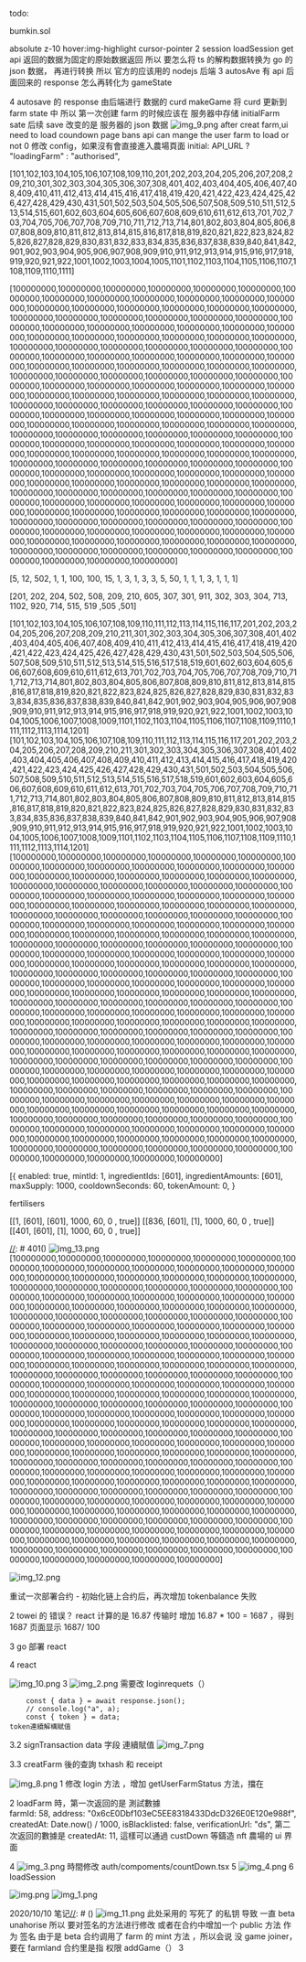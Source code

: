 todo:

bumkin.sol

absolute z-10 hover:img-highlight cursor-pointer
2
session
loadSession get api 返回的数据为固定的原始数据返回
所以 要怎么将 ts 的解构数据转换为 go 的 json 数据，
再进行转换
所以 官方的应该用的 nodejs 后端
3 autosAve 有 api 后面回来的 response
怎么再转化为 gameState

4
autosave 的 response 由后端进行 数据的 curd
makeGame 将 curd 更新到 farm state 中
所以 第一次创建 farm 的时候应该在 服务器中存储 initialFarm sate
后续 save 改变的是 服务器的 json 数据
![img_9.png](img_9.png)
after creat farm,ui need to load coundown page
bans api can mange the user farm to load or not
0 修改 config，如果沒有會直接進入農場頁面
initial: API_URL ? "loadingFarm" : "authorised",

[101,102,103,104,105,106,107,108,109,110,201,202,203,204,205,206,207,208,209,210,301,302,303,304,305,306,307,308,401,402,403,404,405,406,407,408,409,410,411,412,413,414,415,416,417,418,419,420,421,422,423,424,425,426,427,428,429,430,431,501,502,503,504,505,506,507,508,509,510,511,512,513,514,515,601,602,603,604,605,606,607,608,609,610,611,612,613,701,702,703,704,705,706,707,708,709,710,711,712,713,714,801,802,803,804,805,806,807,808,809,810,811,812,813,814,815,816,817,818,819,820,821,822,823,824,825,826,827,828,829,830,831,832,833,834,835,836,837,838,839,840,841,842,901,902,903,904,905,906,907,908,909,910,911,912,913,914,915,916,917,918,919,920,921,922,1001,1002,1003,1004,1005,1101,1102,1103,1104,1105,1106,1107,1108,1109,1110,1111]

[100000000,100000000,100000000,100000000,100000000,100000000,100000000,100000000,100000000,100000000,100000000,100000000,100000000,100000000,100000000,100000000,100000000,100000000,100000000,100000000,100000000,100000000,100000000,100000000,100000000,100000000,100000000,100000000,100000000,100000000,100000000,100000000,100000000,100000000,100000000,100000000,100000000,100000000,100000000,100000000,100000000,100000000,100000000,100000000,100000000,100000000,100000000,100000000,100000000,100000000,100000000,100000000,100000000,100000000,100000000,100000000,100000000,100000000,100000000,100000000,100000000,100000000,100000000,100000000,100000000,100000000,100000000,100000000,100000000,100000000,100000000,100000000,100000000,100000000,100000000,100000000,100000000,100000000,100000000,100000000,100000000,100000000,100000000,100000000,100000000,100000000,100000000,100000000,100000000,100000000,100000000,100000000,100000000,100000000,100000000,100000000,100000000,100000000,100000000,100000000,100000000,100000000,100000000,100000000,100000000,100000000,100000000,100000000,100000000,100000000,100000000,100000000,100000000,100000000,100000000,100000000,100000000,100000000,100000000,100000000,100000000,100000000,100000000,100000000,100000000,100000000,100000000,100000000,100000000,100000000,100000000,100000000,100000000,100000000,100000000,100000000,100000000,100000000,100000000,100000000,100000000,100000000,100000000,100000000,100000000,100000000,100000000,100000000,100000000,100000000,100000000,100000000,100000000,100000000,100000000,100000000,100000000,100000000,100000000,100000000,100000000,100000000,100000000,100000000,100000000,100000000,100000000,100000000,100000000,100000000,100000000,100000000,100000000,100000000,100000000,100000000,100000000,100000000,100000000,100000000,100000000]

[5, 12, 502, 1, 1, 100, 100, 15, 1, 3, 1, 3, 3, 5, 50, 1, 1, 1, 3, 1, 1, 1]

[201, 202, 204, 502, 508, 209, 210, 605, 307, 301, 911, 302, 303, 304, 713, 1102, 920, 714, 515, 519 ,505 ,501]

[101,102,103,104,105,106,107,108,109,110,111,112,113,114,115,116,117,201,202,203,204,205,206,207,208,209,210,211,301,302,303,304,305,306,307,308,401,402,403,404,405,406,407,408,409,410,411,412,413,414,415,416,417,418,419,420,421,422,423,424,425,426,427,428,429,430,431,501,502,503,504,505,506,507,508,509,510,511,512,513,514,515,516,517,518,519,601,602,603,604,605,606,607,608,609,610,611,612,613,701,702,703,704,705,706,707,708,709,710,711,712,713,714,801,802,803,804,805,806,807,808,809,810,811,812,813,814,815,816,817,818,819,820,821,822,823,824,825,826,827,828,829,830,831,832,833,834,835,836,837,838,839,840,841,842,901,902,903,904,905,906,907,908,909,910,911,912,913,914,915,916,917,918,919,920,921,922,1001,1002,1003,1004,1005,1006,1007,1008,1009,1101,1102,1103,1104,1105,1106,1107,1108,1109,1110,1111,1112,1113,1114,1201]
[101,102,103,104,105,106,107,108,109,110,111,112,113,114,115,116,117,201,202,203,204,205,206,207,208,209,210,211,301,302,303,304,305,306,307,308,401,402,403,404,405,406,407,408,409,410,411,412,413,414,415,416,417,418,419,420,421,422,423,424,425,426,427,428,429,430,431,501,502,503,504,505,506,507,508,509,510,511,512,513,514,515,516,517,518,519,601,602,603,604,605,606,607,608,609,610,611,612,613,701,702,703,704,705,706,707,708,709,710,711,712,713,714,801,802,803,804,805,806,807,808,809,810,811,812,813,814,815,816,817,818,819,820,821,822,823,824,825,826,827,828,829,830,831,832,833,834,835,836,837,838,839,840,841,842,901,902,903,904,905,906,907,908,909,910,911,912,913,914,915,916,917,918,919,920,921,922,1001,1002,1003,1004,1005,1006,1007,1008,1009,1101,1102,1103,1104,1105,1106,1107,1108,1109,1110,1111,1112,1113,1114,1201]
[100000000,100000000,100000000,100000000,100000000,100000000,100000000,100000000,100000000,100000000,100000000,100000000,100000000,100000000,100000000,100000000,100000000,100000000,100000000,100000000,100000000,100000000,100000000,100000000,100000000,100000000,100000000,100000000,100000000,100000000,100000000,100000000,100000000,100000000,100000000,100000000,100000000,100000000,100000000,100000000,100000000,100000000,100000000,100000000,100000000,100000000,100000000,100000000,100000000,100000000,100000000,100000000,100000000,100000000,100000000,100000000,100000000,100000000,100000000,100000000,100000000,100000000,100000000,100000000,100000000,100000000,100000000,100000000,100000000,100000000,100000000,100000000,100000000,100000000,100000000,100000000,100000000,100000000,100000000,100000000,100000000,100000000,100000000,100000000,100000000,100000000,100000000,100000000,100000000,100000000,100000000,100000000,100000000,100000000,100000000,100000000,100000000,100000000,100000000,100000000,100000000,100000000,100000000,100000000,100000000,100000000,100000000,100000000,100000000,100000000,100000000,100000000,100000000,100000000,100000000,100000000,100000000,100000000,100000000,100000000,100000000,100000000,100000000,100000000,100000000,100000000,100000000,100000000,100000000,100000000,100000000,100000000,100000000,100000000,100000000,100000000,100000000,100000000,100000000,100000000,100000000,100000000,100000000,100000000,100000000,100000000,100000000,100000000,100000000,100000000,100000000,100000000,100000000,100000000,100000000,100000000,100000000,100000000,100000000,100000000,100000000,100000000,100000000,100000000,100000000,100000000,100000000,100000000,100000000,100000000,100000000,100000000,100000000,100000000,100000000,100000000,100000000,100000000,100000000,100000000,100000000,100000000,100000000,100000000,100000000,100000000,100000000,100000000,100000000,100000000,100000000,100000000,100000000,100000000,100000000,100000000,100000000,100000000,100000000,100000000,100000000]

[{ enabled: true, mintId: 1, ingredientIds: [601], ingredientAmounts: [601], maxSupply: 1000, cooldownSeconds: 60, tokenAmount: 0, }

fertilisers

[[1, [601],  [601],  1000,   60, 0 , true]]
[[836, [601],  [1],  1000,   60, 0 , true]]
[[401, [601],  [1],  1000,   60, 0 , true]]

[//]: # 401()
![img_13.png](img_13.png)
[100000000,100000000,100000000,100000000,100000000,100000000,100000000,100000000,100000000,100000000,100000000,100000000,100000000,100000000,100000000,100000000,100000000,100000000,100000000,100000000,100000000,100000000,100000000,100000000,100000000,100000000,100000000,100000000,100000000,100000000,100000000,100000000,100000000,100000000,100000000,100000000,100000000,100000000,100000000,100000000,100000000,100000000,100000000,100000000,100000000,100000000,100000000,100000000,100000000,100000000,100000000,100000000,100000000,100000000,100000000,100000000,100000000,100000000,100000000,100000000,100000000,100000000,100000000,100000000,100000000,100000000,100000000,100000000,100000000,100000000,100000000,100000000,100000000,100000000,100000000,100000000,100000000,100000000,100000000,100000000,100000000,100000000,100000000,100000000,100000000,100000000,100000000,100000000,100000000,100000000,100000000,100000000,100000000,100000000,100000000,100000000,100000000,100000000,100000000,100000000,100000000,100000000,100000000,100000000,100000000,100000000,100000000,100000000,100000000,100000000,100000000,100000000,100000000,100000000,100000000,100000000,100000000,100000000,100000000,100000000,100000000,100000000,100000000,100000000,100000000,100000000,100000000,100000000,100000000,100000000,100000000,100000000,100000000,100000000,100000000,100000000,100000000,100000000,100000000,100000000,100000000,100000000,100000000,100000000,100000000,100000000,100000000,100000000,100000000,100000000,100000000,100000000,100000000,100000000,100000000,100000000,100000000,100000000,100000000,100000000,100000000,100000000,100000000,100000000,100000000,100000000,100000000,100000000,100000000,100000000,100000000,100000000,100000000,100000000,100000000,100000000,100000000,100000000,100000000,100000000,100000000,100000000,100000000,100000000,100000000,100000000,100000000,100000000,100000000,100000000,100000000,100000000,100000000,100000000,100000000,100000000,100000000,100000000,100000000,100000000,100000000]

![img_12.png](img_12.png)

[//]: # "0x3B77988b656d98539F15daA02d7259401d1Bc647,2"

重试一次部署合约 - 初始化链上合约后，再次增加 tokenbalance 失败

2 towei 的 错误？
react 计算的是 16.87 传输时 增加 16.87 \* 100 = 1687 ，得到 1687
页面显示 1687/ 100

3 go 部署 react

4 react

![img_10.png](img_10.png)
3 ![img_2.png](img_2.png)
需要改 loginrequets（）

        const { data } = await response.json();
        // console.log("a", a);
        const { token } = data;
    token連續解構賦值

3.2 signTransaction data 字段 連續賦值
![img_7.png](img_7.png)

3.3
creatFarm 後的查詢 txhash 和 receipt

![img_8.png](img_8.png)
1 修改 login 方法 ，增加 getUserFarmStatus 方法，擋在

2 loadFarm 時，第一次返回的是 測試數據  
 farmId: 58,
address: "0x6cE0Dbf103eC5EE8318433DdcD326E0E120e988f",
createdAt: Date.now() / 1000,
isBlacklisted: false,
verificationUrl: "ds",
第二次返回的數據是 createdAt: 11, 這樣可以通過 custDown 等鑄造 nft 農場的 ui 界面

4 ![img_3.png](img_3.png)
時間修改
auth/compoments/countDown.tsx
5
![img_4.png](img_4.png)
6
loadSession

![img.png](img.png)
![img_1.png](img_1.png)

2020/10/10 笔记[//]: # ()
![img_11.png](img_11.png)
此处采用的 写死了 的私钥 导致 一直 beta unahorise
所以 要对签名的方法进行修改
或者在合约中增加一个 public 方法 作为 签名
由于是 beta 合约调用了 farm 的 mint 方法
，所以会说 没 game joiner，要在 farmland 合约里是指 权限 addGame（）
3
